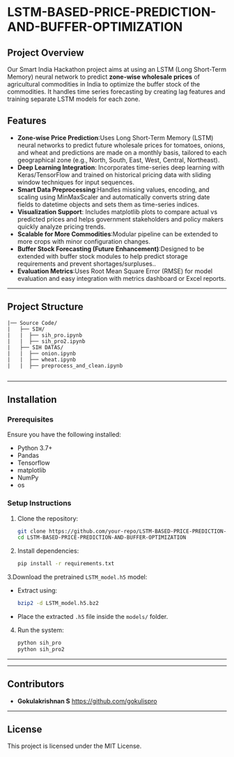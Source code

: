 # LSTM-BASED-PRICE-PREDICTION-AND-BUFFER-OPTIMIZATION

## Project Overview
Our Smart India Hackathon project aims at using an LSTM (Long Short-Term Memory) neural network to predict **zone-wise wholesale prices** of agricultural commodities in India to optimize the buffer stock of the commodities. It handles time series forecasting by creating lag features and training separate LSTM models for each zone. 

## Features
- **Zone-wise Price Prediction**:Uses Long Short-Term Memory (LSTM) neural networks to predict future wholesale prices for tomatoes, onions, and wheat and predictions are made on a monthly basis, tailored to each geographical zone (e.g., North, South, East, West, Central, Northeast).
- **Deep Learning Integration**: Incorporates time-series deep learning with Keras/TensorFlow and trained on historical pricing data with sliding window techniques for input sequences.
- **Smart Data Preprocessing**:Handles missing values, encoding, and scaling using MinMaxScaler and automatically converts string date fields to datetime objects and sets them as time-series indices.
- **Visualization Support**: Includes matplotlib plots to compare actual vs predicted prices and helps government stakeholders and policy makers quickly analyze pricing trends.
- **Scalable for More Commodities**:Modular pipeline can be extended to more crops with minor configuration changes.
- **Buffer Stock Forecasting (Future Enhancement)**:Designed to be extended with buffer stock modules to help predict storage requirements and prevent shortages/surpluses..
- **Evaluation Metrics**:Uses Root Mean Square Error (RMSE) for model evaluation and easy integration with metrics dashboard or Excel reports.

---

## Project Structure
```
|── Source Code/ 
|   ├── SIH/
|   |  ├── sih_pro.ipynb           
|   |  ├── sih_pro2.ipynb
|   ├── SIH DATAS/
|   |  ├── onion.ipynb
|   |  ├── wheat.ipynb
|   |  ├── preprocess_and_clean.ipynb
       
```

---

## Installation
### Prerequisites
Ensure you have the following installed:
- Python 3.7+
- Pandas
- Tensorflow
- matplotlib
- NumPy
- os


### Setup Instructions
1. Clone the repository:
   ```sh
   git clone https://github.com/your-repo/LSTM-BASED-PRICE-PREDICTION-AND-BUFFER-OPTIMIZATION.git
   cd LSTM-BASED-PRICE-PREDICTION-AND-BUFFER-OPTIMIZATION
   ```
2. Install dependencies:
   ```sh
   pip install -r requirements.txt
   ```
 3.Download the pretrained `LSTM_model.h5` model:
   - Extract using:
     ```sh
     bzip2 -d LSTM_model.h5.bz2
     ```
   - Place the extracted `.h5` file inside the `models/` folder.
   
4. Run the system:
   ```sh
   python sih_pro
   python sih_pro2
   ```

---


---

## Contributors
- **Gokulakrishnan S** https://github.com/gokulispro

---

## License
This project is licensed under the MIT License.
